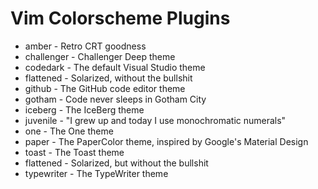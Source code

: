 # Vim Colorscheme Plugins

* amber - Retro CRT goodness
* challenger - Challenger Deep theme
* codedark - The default Visual Studio theme
* flattened - Solarized, without the bullshit
* github - The GitHub code editor theme
* gotham - Code never sleeps in Gotham City
* iceberg - The IceBerg theme
* juvenile - "I grew up and today I use monochromatic numerals"
* one - The One theme
* paper - The PaperColor theme, inspired by Google's Material Design
* toast - The Toast theme
* flattened - Solarized, but without the bullshit
* typewriter - The TypeWriter theme
